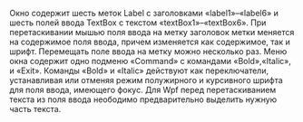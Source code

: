 Окно содержит шесть меток Label с заголовками «label1»–«label6» и шесть полей ввода TextBox с текстом «textBox1»–«textBox6». При перетаскивании мышью поля ввода на метку заголовок метки меняется на содержимое поля ввода, причем изменяется как содержимое, так и шрифт. Перемещать поле ввода на метку можно несколько раз. Меню окна содержит одно подменю «Command» с командами «Bold»,«Italic», и «Exit». Команды «Bold» и «Italic» действуют как переключатели, устанавливая или отменяя режим полужирного и курсивного шрифта для поля ввода, имеющего фокус. Для Wpf перед перетаскиванием текста из поля ввода неободимо предварительно выделить нужную часть текста.
